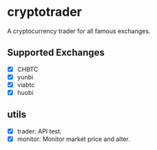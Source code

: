 # cryptotrader

A cryptocurrency trader for all famous exchanges.

## Supported Exchanges
- [x] CHBTC
- [x] yunbi
- [x] viabtc
- [x] huobi

## utils
- [x] trader: API test.
- [x] monitor: Monitor market price and alter.
